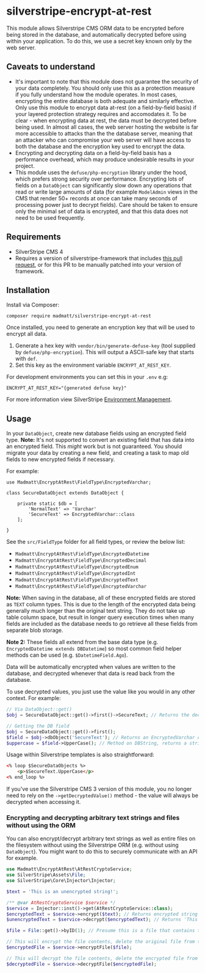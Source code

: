 # silverstripe-encrypt-at-rest

This module allows Silverstripe CMS ORM data to be encrypted before being stored in the database, and automatically decrypted before using within your application. To do this, we use a secret key known only by the web server.


## Caveats to understand
* It's important to note that this module does not guarantee the security of your data completely. You should only use this as a protection measure if you fully understand how the module operates. In most cases, encrypting the entire database is both adequate and similarly effective. Only use this module to encrypt data at-rest (on a field-by-field basis) if your layered protection strategy requires and accomodates it. To be clear - when encrypting data at rest, the data must be decrypted before being used. In almost all cases, the web server hosting the website is far more accessible to attacks than the the database server, meaning that an attacker who can compromise your web server will have access to both the database and the encryption key used to encrypt the data.
* Encrypting and decrypting data on a field-by-field basis has a performance overhead, which may produce undesirable results in your project.
* This module uses the `defuse/php-encryption` library under the hood, which prefers strong security over performance. Encrypting lots of fields on a `DataObject` can significantly slow down any operations that read or write large amounts of data (for example `ModelAdmin` views in the CMS that render 50+ records at once can take many seconds of processing power just to decrypt fields). Care should be taken to ensure only the minimal set of data is encrypted, and that this data does not need to be used frequently.


## Requirements
* SilverStripe CMS 4
* Requires a version of silverstripe-framework that includes [this pull request](https://github.com/silverstripe/silverstripe-framework/pull/10047), or for this PR to be manually patched into your version of framework.


## Installation
Install via Composer:

```
composer require madmatt/silverstripe-encrypt-at-rest
```

Once installed, you need to generate an encryption key that will be used to encrypt all data.

1. Generate a hex key with `vendor/bin/generate-defuse-key` (tool supplied by `defuse/php-encryption`). This will output a ASCII-safe key that starts with `def`.
2. Set this key as the environment variable `ENCRYPT_AT_REST_KEY`.

For development environments you can set this in your `.env` e.g:

```
ENCRYPT_AT_REST_KEY="{generated defuse key}"
```

For more information view SilverStripe [Environment Management](https://docs.silverstripe.org/en/4/getting_started/environment_management/).

## Usage

In your `DataObject`, create new database fields using an encrypted field type. **Note:** It's not supported to convert an existing field that has data into an encrypted field. This _might_ work but is not guaranteed. You should migrate your data by creating a new field, and creating a task to map old fields to new encrypted fields if necessary.

For example:

```
use Madmatt\EncryptAtRest\FieldType\EncryptedVarchar;

class SecureDataObject extends DataObject {

    private static $db = [
        'NormalText' => 'Varchar'
        'SecureText' => EncryptedVarchar::class
    ];

}
```

See the `src/FieldType` folder for all field types, or review the below list:

- `Madmatt\EncryptAtRest\FieldType\EncryptedDatetime`
- `Madmatt\EncryptAtRest\FieldType\EncryptedDecimal`
- `Madmatt\EncryptAtRest\FieldType\EncryptedEnum`
- `Madmatt\EncryptAtRest\FieldType\EncryptedInt`
- `Madmatt\EncryptAtRest\FieldType\EncryptedText`
- `Madmatt\EncryptAtRest\FieldType\EncryptedVarchar`

**Note:** When saving in the database, all of these encrypted fields are stored as `TEXT` column types. This is due to the length of the encrypted data being generally much longer than the original text string. They do not take up table column space, but result in longer query execution times when many fields are included as the database needs to go retrieve all these fields from separate blob storage.

**Note 2:** These fields all extend from the base data type (e.g. `EncryptedDatetime extends DBDatetime`) so most common field helper methods can be used (e.g. `$DatetimeField.Ago`).

Data will be automatically encrypted when values are written to the database, and decrypted whenever that data is read back from the database.

To use decrypted values, you just use the value like you would in any other context. For example:

```php
// Via DataObject::get()
$obj = SecureDataObject::get()->first()->SecureText; // Returns the decrypted string from the field

// Getting the DB field
$obj = SecureDataObject::get()->first();
$field = $obj->dbObject('SecureText'); // Returns an EncryptedVarchar object
$uppercase = $field->UpperCase(); // Method on DBString, returns a string
```

Usage within Silverstripe templates is also straightforward:

```html
<% loop $SecureDataObjects %>
    <p>$SecureText.UpperCase</p>
<% end_loop %>
```

If you've use the Silverstripe CMS 3 version of this module, you no longer need to rely on the `->getDecryptedValue()` method - the value will always be decrypted when accessing it.

### Encrypting and decrypting arbitrary text strings and files without using the ORM
You can also encrypt/decrypt arbitrary text strings as well as entire files on the filesystem without using the Silverstripe ORM (e.g. without using `DataObject`). You might want to do this to securely communicate with an API for example.

```php
use Madmatt\EncryptAtRest\AtRestCryptoService;
use SilverStripe\Assets\File;
use SilverStripe\Core\Injector\Injector;

$text = 'This is an unencrypted string!';

/** @var AtRestCryptoService $service */
$service = Injector::inst()->get(AtRestCryptoService::class);
$encryptedText = $service->encrypt($text); // Returns encrypted string starting with `def`
$unencryptedText = $service->decrypt($encryptedText); // Returns 'This is an unencrypted string!'

$file = File::get()->byID(1); // Presume this is a file that contains the text string above

// This will encrypt the file contents, delete the original file from the filesystem and create a new file at the same path with .enc appended to the filename
$encryptedFile = $service->encryptFile($file);

// This will decrypt the file contents, delete the encrypted file from the filesystem and create a new file at the same path with .enc stripped from the filename
$decryptedFile = $service->decryptFile($encryptedFile);
```
